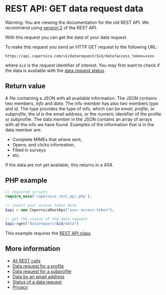 # REST API: GET data request data

Warning: You are viewing the documentation for the old REST API. We recommend 
using [version 2](../restv2/rest-api.md) of the REST API.

With this request you can get the data of your data request.

To make this request you send an HTTP GET request to the following URL:

`https://api.copernica.com/v1/datarequest/$id/data?access_token=xxxx`

where `$id` is the request identifier of interest. You may first want to
check if the data is available with the [data request status](/rest-get-datarequest-status).


## Return value

A file containing a JSON with all available information. The
JSON contains two members, *info* and *data*. The info member has also 
two members *type* and *id*.  The type provides the type of info, which 
can be *email*, *profile*, or  *subprofile*, the *id* is the email
address, or the numeric identifier of the profile or subprofile. The data
member in the JSON contains an array of arrays with all the info we have
found. Examples of the information that is in the data member are:
- Complete MIMEs that where sent,
- Opens, and clicks information,
- Filled in surveys
- etc.

If the data are not yet available, this returns in a 404.

## PHP example

```php
// required scripts
require_once('copernica_rest_api.php');

// insert your access token here
$api = new CopernicaRestApi("your-access-token");

// get the status of the data request
$api->get("datarequest/$id/data")
```
This example requires the [REST API class](./rest-php).

## More information

* [All REST calls](./rest-api)
* [Data request for a profile](./rest-post-profile-datarequest)
* [Data request for a subprofile](./rest-post-subprofile-datarequest)
* [Data by an email address](./rest-post-email-datarequest)
* [Status of a data request](./rest-get-datarequest-status)
* [Privacy](./privacy)
